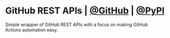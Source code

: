 # GitHub REST APIs  |  [@GitHub](https://github.com/legendu-net/github_rest_api)  |  [@PyPI](https://pypi.org/project/github-rest-api/)

Simple wrapper of GitHub REST APIs with a focus on making GitHub Actions automation easy.
